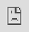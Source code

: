 ```yaml
---
layout: post
date:   2021-04-25
image: "/conflict_urbanism_sp2021/images/climate-refugees/climate-refugees_thumbnail.png"
title:  "Beyond the Origins and Destinations: Spatializing the issue of climate refugees on climate change, conflict, and migration"
author: "Sherry Te, Zuzanna Jarzynska, Andrea Molina"
---
```


This project investigates publicly accessible spatial data on climate, conflict and migration, in relation to the absence of a legal definition of the term “climate refugee”. For this purpose, the work focuses on three case studies in the Sahel Region in Central Africa, where arguable climate-induced mass migration and conflict is taking place. The objective is to explore spatial complexities of establishing causal relationships between the three phenomena and develop a framework for further research, as well as contribute to the discussion on how climate migration can be addressed in terms of policy.


## **The Problem: The absence of a legal framework for climate refugees**

The problem that triggered this research is that, in spite of the apparent evidence of the role that climate change plays in forcing massive migrations, there is neither a clear definition for this category of migrants, nor an international formal recognition that guarantees the rights of affected populations to protection and asylum and that ascribes the responsibility of the developed countries and the Global North (it is, the main emitters of greenhouse gases) towards the problem. However, as recognized by Jean-Claude Juncker (European Commission President) at State of the Union speech in 2015 “Climate change is one of the root causes of a new migration phenomenon. Climate refugees will become a new challenge – if we do not act swiftly” [1].

The gap in the current legal framework, the 1951 Refugee Convention, limits the term to  only apply to “people who have a well-founded fear of being persecuted because of their race, religion, nationality, membership of a particular social group or political opinion, and are unable or unwilling to seek protection from their home countries” [2].This excludes the people displaced for reasons related to the environment degradation and climate change, who are mainly categorized as Internally Displaced Persons (IDP). Yet, “the distinction between refugees and internally displaced persons is a fundamental and integral characteristic of traditional refugee law defining the extent to which assistance will be made available to displaced persons”[3]. As Antonio Guterres, UN Secretary-General, former UN High Commissioner for Refugees, has argued that climate change is mainly causing internal displacements, nevertheless, “when they cross a border, they will not be considered refugees”[4]. This means that they cannot easily appeal for resettlement in another country. Instead, heir actions are criminalized as they seek to leave the worsening environmental conditions.

In light of the recent estimation made by The International Organization for Migration (IOM), there could be as many as **200 million such refugees by 2050.** Although some efforts have been made to reach a possible legal definition, the question still remains: ***Why is there still no legal definition of the term climate refugee, when all the evidence indicates a dire need for such a framework?***


### **The complexities: Establishing clear causal relationships**

In our investigation, one of the main problems in defining “climate refugee” is not being able to establish **the existence and shape of the causal relationship between climate change, migration and conflicts**, since most of the time causal connections are intertwined or disguised behind one another in many different and complicated ways.

Despite the growing consensus in scholarly literature regarding the evidence for climate-induced migration, there is less consensus regarding the existence of climate-induced conflicts. For example, it is sometimes argued that “climate change may not of itself trigger a movement of people” or that “it does not necessarily cause people to take arms”, and that social, political and economic factors need to be taken into account to explain people’s decisions to migrate. 

Nevertheless, it has been also argued that “given the likelihood that environmental change, migration, and conflict may happen in close proximity or succession, there is a need to more explicitly connect the three phenomena” [5], and also that **“the spatial dimension is necessary for analyzing the connections between climate-related environmental change and violent battles”** [6].

With this project, we intend to contribute mostly to the research on possible methodologies of data spatialization, in order to portray the relations between the 3 types of phenomena.


## **The Project: Three case studies in the Sahel, Africa**

![Environmental impacts in Africa](/conflict_urbanism_sp2021/images/climate-refugees/sahel.png)
<br/><br/>

This research is focused in the Sahel area of Central Africa, since it is a region acutely affected by climate change (Figure 1), which heavily threatens the environmental and livelihood conditions of the region. More precisely, we chose three regions within Nigeria, namely Northwestern **Sokoto and Zamfara**, Central **Benue** and the Northeastern **Borno** state (located by Lake Chad).

These three particular case studies were selected as they present distinct types of climate induced conflicts (Cattle rustling and rural banditry, Farmer-Herder conflicts, and Boko Haram) and patterns of migration (transnational migration, internal displacement). Additionally, considering the causal relationships within these three different locations may help us avoid site-specific biases and prevent us from drawing hasty conclusions without due consideration. 

**For each of the chosen cases we strive to answer the question: can we consider the displaced population as 'climate refugees'?**

## **SOKOTO-ZAMFARA**

**Timeframe:** 2011, peak in 2018 - Present
**Type of Scenario:** Exacerbation of local conflicts by resource scarcity encouraged new types of violence, which in turn resulted in internal displacement and international migration. 
**Causal relationship:**
* Climate Change → Conflict (tribal) ~ Conflict (banditry) → Migration
* Climate Change → Migration
* Conflict (banditry) ~ Islamic State → Migration
  *→ = effect
  *~ = instrumental variable/opportunity for 


Sokoto and Zamfara regions of Nigeria experience an unprecedented crisis of multiple types of conflicts: local community conflicts, criminal gang practices and jihadists fought by state militia. In the past, disputes over land and natural resources have been a constant element of the annual seasonal cycle and were always resolved by local-community authorities. 
Recently, the regular conflicts were exacerbated by increasing water scarcity (shortening of rain period), resulting in desertification of farmland, coinciding with rapidly increasing fertility rates among Sokoto and Zamfara women. The competition for land suitable for both farming and grazing became hostile - Fulani herders were further deprived of rights to use forest lands, given by the newly elected democratic government in 1999 to Hausa farmers, many of which were particularly favored by the Abuja officials. 

Conflicts so abundant, that state cannot handle them -> Hausa vigilantes attacking random perceived perpetrators and Fulani Gangs attacking, kidnapping etc. Zamfara State adopted Islamic Law in 2000, as a way to tackle the economic crisis. State perceives conflicts happening in Zamfara as Zamfara’s business. 
Local conflicts - opened way for gangs and jihadists. Many displaced internally, many moved to Niger. 
Migration usually is said to happen right after an attack and from small villages to cities. 

<div class="iframe-column"><iframe src="https://player.vimeo.com/video/290575503?title=0&byline=0&portrait=0" style="position:absolute;top:0;left:0;width:100%;height:100%;" frameborder="0"></iframe></div>  

#### THE MIDDLE BELT: BENUE STATE

**Timeframe**: 2014 - peak in 2018 - Present

**Type of Scenario**: Scarcity + Environmental degradation as method of conflict

**Causal relationship**: Climate change (drought and desertification) -> migration (?) conflict -> displacement (IDP Camps + Host Communities)

**Description**: This case study explores the farmers and herders’ conflict in Nigeria. It is caused by the advance of drought and desertification in the north forcing Fulani people and other pastoral communities to migrate towards the south in search for alternative pastures and sources of water for their cattle. When the herders arrive to the lands of the Middle Belt they have to compete for these resources in a context of scarcity, which is leading to conflict between the local farmers and the newly arrived herders. The farmers and herders’ conflict has become Nigeria’s gravest security challenge, now claiming far more lives than the Boko Haram insurgency. Benue has been pointed out to be the most impacted state, due to the new laws banning open grazing in Benue and Taraba states. In terms of its timeline, the conflict started worsening in 2014, reaching its peak in January 2018 after the attacks on several Guma and Logo farmer communities.

While the causal connection from climate change in the north of Nigeria leading to migration to the south is very clear, the causal connection of climate change leading to conflict has been pointed out to need further spatial study. Therefore, we have spatially and chronologically mapped how the tree phenomena are interconnected, including testimonies of people that have been displaced to IDP Camps or host communities due to the conflict.


<div class="iframe-column"><iframe src="https://player.vimeo.com/video/290575503?title=0&byline=0&portrait=0" style="position:absolute;top:0;left:0;width:100%;height:100%;" frameborder="0"></iframe></div> 

#### LAKE CHAD BASIN

Africa’s Lake Chad is the convergence point of a complex humanitarian disaster courtesy of violence, climate change, and remote, ungoverned areas. For almost two decades, the Lake Chad Basin (LCB) in general, and northeast Nigeria in particular have been subject to the insurgency of the Islamist terrorist group Boko Haram. This region is also known for its poor environmental conditions that mostly manifest in land desertification and water scarcity. Water scarcity and land desertification play in the decision of local people to migrate.

The decrease of the discharge from the Komadugu Yobe River, which serves as a supply channel for water. The water resources of the LCB provide livelihoods to a population of more than 45 million people, of which 60% rely on agriculture. 

(204) Internally displaced persons (IDPs) at the Bakassi IDP camp in Maiduguri between
March and May 2019 come from Guzamala, Gwoza, Marte, Monguno, and Nganzai (were interviewed).

Experts say climate change is a key factor fuelling the insurgency of the armed group Boko Haram, which is aimed at creating an Islamic State in North East Nigeria.

North East Nigeria used to be peaceful with more than 50 percent of the population making a living from farming, fishing and livestock production. Many people in the region lost their livelihoods following increasing aridity caused by climate change, hence becoming vulnerable to being recruited by Boko Haram (recruited targets due to loss of livelihood).

<div class="iframe-column"><iframe src="https://player.vimeo.com/video/290575503?title=0&byline=0&portrait=0" style="position:absolute;top:0;left:0;width:100%;height:100%;" frameborder="0"></iframe></div> 


#### The Conclusion: More spatial research and personal testimonies

In this research we have learned the complexities that lay behind establishing a legal definition for the concept of “Climate Refugee” though three different case studies, which is that of establishing clear causal relationships between conflict, migration and climate change phenomena.

The absence of data regarding peoples’ migration patterns has been one of the major challenges in that research, which of course, responds to people's right to privacy, something we absolutely stand for. However, the spatial data we were able to collect, mainly about conflicts and displacement, has shown the diversity, scale and magnitude of the problem of climate-induced migration in Nigeria.

However, if the main conclusion we draw is that more spatial research is needed, we believe that the strategy of including displaced people's narratives and testimonies is not only a more humane way to address the problem, but also an effective complement to the data in order to trace the chain of events behind people’s decisions to migrate and show the connections that often remain obscure under (lacking) data points.


Notes

[1] Joanna Apap, “The Concept of ‘Climate Refugee’: Towards a Possible Definition” (European Parliamentary Research Service (EPRS), February 2019), 8, https://www.europarl.europa.eu/thinktank/en/document.html?reference=EPRS_BRI(2018)621893.
[2] Apap, 1.
[3] Apap, 5.
[4] António Guterres, “Statement by Mr. António Guterres, Former United Nations High Commissioner for Refugees” (Intergovernmental Meeting at Ministerial Level to mark the 60th anniversary of the 1951 Convention relating to the Status of Refugees and the 50th anniversary of the 1961 Convention on the Reduction of Statelessness, Geneva, December 7, 2011), https://www.unhcr.org/admin/hcspeeches/4ecd0cde9/statement-mr-antonio-guterres-united-nations-high-commissioner-refugees.html.
[5] Laura Freeman, “Environmental Change, Migration, and Conflict in Africa,” The Journal of Environment & Development 26, no. 4 (2017): 361, https://doi.org/10.2307/26392658.
[6]  Madu Ignatius A. and Cletus Famous Nwankwo, “Spatial Pattern of Climate Change and Farmer–Herder Conflict Vulnerabilities in Nigeria,” GeoJournal Online (May 20, 2020): 2, https://link.springer.com/article/10.1007%2Fs10708-020-10223-2.


#### Please use level 4 headings for major section divisions  
(make sure to put two spaces after the end of the heading)

Write **words in bold** like this.  

Italics are *similar* and are formatted like this.  

To make a paragraph break you need to add two spaces at the end of your line before going to the next line.  

See this is now a new paragraph.  

Lists are easy:
1. they can be ordered
1. like this
1. notice that the numbers are automatically ordered
  1. use two spaces in front to indent

Or they can just be bullet points:
- like this
* or like this
  - use two spaces
  - to have nested lists

Use Author-Date parenthetical citations following Chicago Manual of Style conventions throughout your document, and add a works cited at the bottom of your post. See Author-Date quick guide [here](https://www-chicagomanualofstyle-org.ezproxy.cul.columbia.edu/tools_citationguide/citation-guide-2.html) for citation conventions.  

To include hyperlinks format them like this [text of link](http://c4sr.columbia.edu/).  

To embed images first ensure that the file is at least 740px wide. Then place the image file in a folder named for your group in the images folder. Then link to that image using the format here, but replace the file path with the name of your group's folder and appropriate image file name:  

![description of image](/conflict_urbanism_sp2021/images/sample_image.png)

If you want to include html files (i.e. an interactive map) host these via your personal github page, and then you can embed them in your document with a iframe. The format looks like this:  

<div class="iframe-column"><iframe src="https://player.vimeo.com/video/290575503?title=0&byline=0&portrait=0" style="position:absolute;top:0;left:0;width:100%;height:100%;" frameborder="0"></iframe></div>  


All you need to do to use one is replace the url that is between the two " ". Here is an iframe of mapbox tiles:  

<div class="iframe-column"><iframe src="https://api.mapbox.com/styles/v1/mapbox/satellite-v9.html?title=true&access_token=pk.eyJ1IjoibWFwYm94IiwiYSI6ImNpejY4NDg1bDA1cjYzM280NHJ5NzlvNDMifQ.d6e-nNyBDtmQCVwVNivz7A#2/0/0" style="position:absolute;top:0;left:0;width:100%;height:100%;" frameborder="0"></iframe></div>
